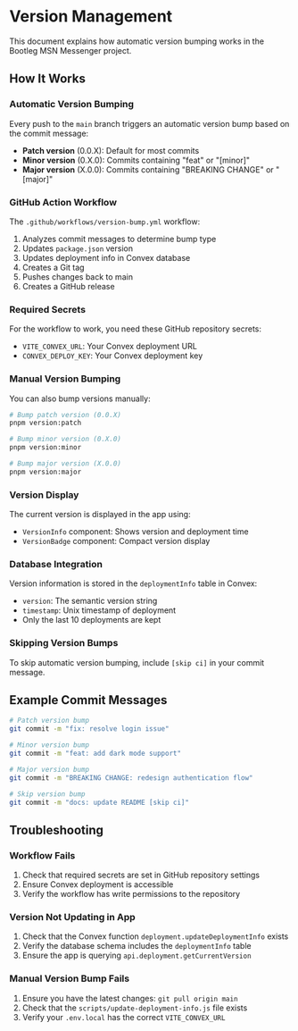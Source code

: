 # Version Management

This document explains how automatic version bumping works in the Bootleg MSN Messenger project.

## How It Works

### Automatic Version Bumping

Every push to the `main` branch triggers an automatic version bump based on the commit message:

- **Patch version** (0.0.X): Default for most commits
- **Minor version** (0.X.0): Commits containing "feat" or "[minor]"
- **Major version** (X.0.0): Commits containing "BREAKING CHANGE" or "[major]"

### GitHub Action Workflow

The `.github/workflows/version-bump.yml` workflow:

1. Analyzes commit messages to determine bump type
2. Updates `package.json` version
3. Updates deployment info in Convex database
4. Creates a Git tag
5. Pushes changes back to main
6. Creates a GitHub release

### Required Secrets

For the workflow to work, you need these GitHub repository secrets:

- `VITE_CONVEX_URL`: Your Convex deployment URL
- `CONVEX_DEPLOY_KEY`: Your Convex deployment key

### Manual Version Bumping

You can also bump versions manually:

```bash
# Bump patch version (0.0.X)
pnpm version:patch

# Bump minor version (0.X.0)
pnpm version:minor

# Bump major version (X.0.0)
pnpm version:major
```

### Version Display

The current version is displayed in the app using:

- `VersionInfo` component: Shows version and deployment time
- `VersionBadge` component: Compact version display

### Database Integration

Version information is stored in the `deploymentInfo` table in Convex:

- `version`: The semantic version string
- `timestamp`: Unix timestamp of deployment
- Only the last 10 deployments are kept

### Skipping Version Bumps

To skip automatic version bumping, include `[skip ci]` in your commit message.

## Example Commit Messages

```bash
# Patch version bump
git commit -m "fix: resolve login issue"

# Minor version bump  
git commit -m "feat: add dark mode support"

# Major version bump
git commit -m "BREAKING CHANGE: redesign authentication flow"

# Skip version bump
git commit -m "docs: update README [skip ci]"
```

## Troubleshooting

### Workflow Fails

1. Check that required secrets are set in GitHub repository settings
2. Ensure Convex deployment is accessible
3. Verify the workflow has write permissions to the repository

### Version Not Updating in App

1. Check that the Convex function `deployment.updateDeploymentInfo` exists
2. Verify the database schema includes the `deploymentInfo` table
3. Ensure the app is querying `api.deployment.getCurrentVersion`

### Manual Version Bump Fails

1. Ensure you have the latest changes: `git pull origin main`
2. Check that the `scripts/update-deployment-info.js` file exists
3. Verify your `.env.local` has the correct `VITE_CONVEX_URL`
